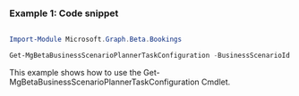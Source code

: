 ### Example 1: Code snippet

```powershell

Import-Module Microsoft.Graph.Beta.Bookings

Get-MgBetaBusinessScenarioPlannerTaskConfiguration -BusinessScenarioId $businessScenarioId

```
This example shows how to use the Get-MgBetaBusinessScenarioPlannerTaskConfiguration Cmdlet.


